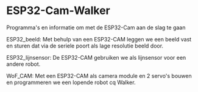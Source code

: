 # ESP32-Cam-Walker
Programma's en informatie om met de ESP32-Cam aan de slag te gaan

ESP32_beeld:
Met behulp van een ESP32-CAM leggen we een beeld vast en sturen dat via de seriele poort als lage resolutie beeld door.

ESP32_lijnsensor:
De ESP32-CAM gebruiken we als lijnsensor voor een andere robot.

WoF_CAM:
Met een ESP32-CAM als camera module en 2 servo's bouwen en programmeren we een lopende robot cq Walker.

